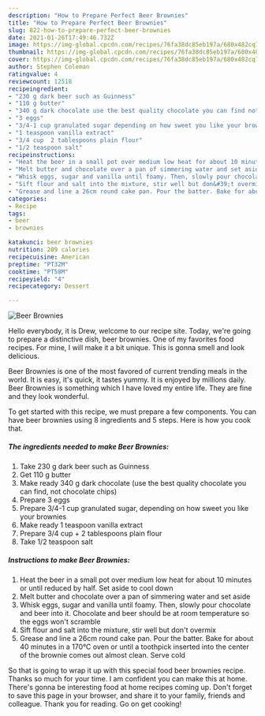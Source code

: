 ```yaml
---
description: "How to Prepare Perfect Beer Brownies"
title: "How to Prepare Perfect Beer Brownies"
slug: 822-how-to-prepare-perfect-beer-brownies
date: 2021-01-26T17:49:46.732Z
image: https://img-global.cpcdn.com/recipes/76fa38dc85eb197a/680x482cq70/beer-brownies-recipe-main-photo.jpg
thumbnail: https://img-global.cpcdn.com/recipes/76fa38dc85eb197a/680x482cq70/beer-brownies-recipe-main-photo.jpg
cover: https://img-global.cpcdn.com/recipes/76fa38dc85eb197a/680x482cq70/beer-brownies-recipe-main-photo.jpg
author: Stephen Coleman
ratingvalue: 4
reviewcount: 12518
recipeingredient:
- "230 g dark beer such as Guinness"
- "110 g butter"
- "340 g dark chocolate use the best quality chocolate you can find not chocolate chips"
- "3 eggs"
- "3/4-1 cup granulated sugar depending on how sweet you like your brownies"
- "1 teaspoon vanilla extract"
- "3/4 cup  2 tablespoons plain flour"
- "1/2 teaspoon salt"
recipeinstructions:
- "Heat the beer in a small pot over medium low heat for about 10 minutes or until reduced by half. Set aside to cool down"
- "Melt butter and chocolate over a pan of simmering water and set aside"
- "Whisk eggs, sugar and vanilla until foamy. Then, slowly pour chocolate and beer into it. Chocolate and beer should be at room temperature so the eggs won&#39;t scramble"
- "Sift flour and salt into the mixture, stir well but don&#39;t overmix"
- "Grease and line a 26cm round cake pan. Pour the batter. Bake for about 40 minutes in a 170°C oven or until a toothpick inserted into the center of the brownie comes out almost clean. Serve cold"
categories:
- Recipe
tags:
- beer
- brownies

katakunci: beer brownies 
nutrition: 209 calories
recipecuisine: American
preptime: "PT32M"
cooktime: "PT58M"
recipeyield: "4"
recipecategory: Dessert

---
```



![Beer Brownies](https://img-global.cpcdn.com/recipes/76fa38dc85eb197a/680x482cq70/beer-brownies-recipe-main-photo.jpg)

Hello everybody, it is Drew, welcome to our recipe site. Today, we're going to prepare a distinctive dish, beer brownies. One of my favorites food recipes. For mine, I will make it a bit unique. This is gonna smell and look delicious.



Beer Brownies is one of the most favored of current trending meals in the world. It is easy, it's quick, it tastes yummy. It is enjoyed by millions daily. Beer Brownies is something which I have loved my entire life. They are fine and they look wonderful.


To get started with this recipe, we must prepare a few components. You can have beer brownies using 8 ingredients and 5 steps. Here is how you cook that.

<!--inarticleads1-->

##### The ingredients needed to make Beer Brownies:

1. Take 230 g dark beer such as Guinness
1. Get 110 g butter
1. Make ready 340 g dark chocolate (use the best quality chocolate you can find, not chocolate chips)
1. Prepare 3 eggs
1. Prepare 3/4-1 cup granulated sugar, depending on how sweet you like your brownies
1. Make ready 1 teaspoon vanilla extract
1. Prepare 3/4 cup + 2 tablespoons plain flour
1. Take 1/2 teaspoon salt




<!--inarticleads2-->

##### Instructions to make Beer Brownies:

1. Heat the beer in a small pot over medium low heat for about 10 minutes or until reduced by half. Set aside to cool down
1. Melt butter and chocolate over a pan of simmering water and set aside
1. Whisk eggs, sugar and vanilla until foamy. Then, slowly pour chocolate and beer into it. Chocolate and beer should be at room temperature so the eggs won&#39;t scramble
1. Sift flour and salt into the mixture, stir well but don&#39;t overmix
1. Grease and line a 26cm round cake pan. Pour the batter. Bake for about 40 minutes in a 170°C oven or until a toothpick inserted into the center of the brownie comes out almost clean. Serve cold




So that is going to wrap it up with this special food beer brownies recipe. Thanks so much for your time. I am confident you can make this at home. There's gonna be interesting food at home recipes coming up. Don't forget to save this page in your browser, and share it to your family, friends and colleague. Thank you for reading. Go on get cooking!
